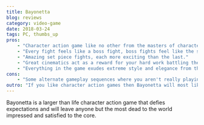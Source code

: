 ```yaml
---
title: Bayonetta
blog: reviews
category: video-game
date: 2018-03-24
tags: PC, thumbs_up
pros:
    - "Character action game like no other from the masters of character action games, Platinum Games."
    - "Every fight feels like a boss fight, boss fights feel like the second coming of Christ."
    - "Amazing set piece fights, each more exciting than the last."
    - "Great cinematics act as a reward for your hard work battling the forces of evil/good/I'm-not-sure."
    - "Everything in the game exudes extreme style and elegance from the character designs to the gameplay."
cons:
    - "Some alternate gameplay sequences where you aren't really playing a character action game are the weakest portions of the game."
outro: "If you like character action games then Bayonetta will most likely provide you with an unforgettable experience."
---
```

Bayonetta is a larger than life character action game that defies expectations and will leave anyone but the most dead to the world impressed and satisfied to the core.
